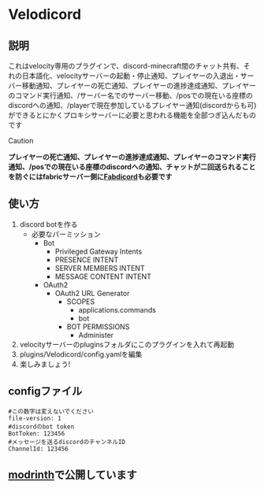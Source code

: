 # Velodicord
## 説明
これはvelocity専用のプラグインで、discord-minecraft間のチャット共有、それの日本語化、velocityサーバーの起動・停止通知、プレイヤーの入退出・サーバー移動通知、プレイヤーの死亡通知、プレイヤーの進捗達成通知、プレイヤーのコマンド実行通知、/サーバー名でのサーバー移動、/posでの現在いる座標のdiscordへの通知、/playerで現在参加しているプレイヤー通知(discordからも可)ができるとにかくプロキシサーバーに必要と思われる機能を全部つぎ込んだものです
> [!CAUTION]
> **プレイヤーの死亡通知、プレイヤーの進捗達成通知、プレイヤーのコマンド実行通知、/posでの現在いる座標のdiscordへの通知、チャットが二回送られることを防ぐにはfabricサーバー側に[Fabdicord](https://modrinth.com/project/fabdicord)も必要です**
## 使い方
1. discord botを作る
   - 必要なパーミッション
     - Bot
       - Privileged Gateway Intents
       - PRESENCE INTENT
       - SERVER MEMBERS INTENT
       - MESSAGE CONTENT INTENT
     - OAuth2
       - OAuth2 URL Generator
         - SCOPES
           - applications.commands
           - bot
         - BOT PERMISSIONS
           - Administer
1. velocityサーバーのpluginsフォルダにこのプラグインを入れて再起動
1. plugins/Velodicord/config.yamlを編集
1. 楽しみましょう!
## configファイル
```
#この数字は変えないでください
file-version: 1
#discordのbot token
BotToken: 123456
#メッセージを送るdiscordのチャンネルID
ChannelId: 123456
```
## [modrinth](https://modrinth.com/project/velodicord)で公開しています
